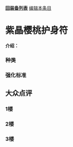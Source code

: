 [**回装备列表**](index.md)  [编辑本条目](https://github.com/GuguTown/Wiki/edit/main/equip/樱桃.md) 
# 紫晶樱桃护身符
 **介绍：** 
### 种类

### 强化标准


## 大众点评
### 1楼 

### 2楼 

### 3楼 
